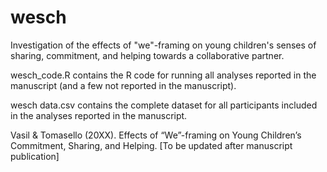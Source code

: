 # wesch
Investigation of the effects of "we"-framing on young children's senses of sharing, commitment, and helping towards a collaborative partner.

wesch_code.R contains the R code for running all analyses reported in the manuscript (and a few not reported in the manuscript).

wesch data.csv contains the complete dataset for all participants included in the analyses reported in the manuscript.

Vasil & Tomasello (20XX). Effects of “We”-framing on Young Children’s Commitment, Sharing, and Helping. [To be updated after manuscript publication]
